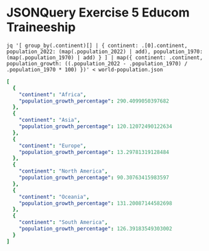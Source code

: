 # JSONQuery Exercise 5 Educom Traineeship

`jq '[
  group_by(.continent)[] |
  {
    continent: .[0].continent,
    population_2022: (map(.population_2022) | add),
    population_1970: (map(.population_1970) | add)
  }
] | map({
  continent: .continent,
  population_growth: ((.population_2022 - .population_1970) / .population_1970 * 100)
})' < world-population.json`

```yaml
[
  {
    "continent": "Africa",
    "population_growth_percentage": 290.4099050397682
  },
  {
    "continent": "Asia",
    "population_growth_percentage": 120.12072490122634
  },
  {
    "continent": "Europe",
    "population_growth_percentage": 13.29781319128484
  },
  {
    "continent": "North America",
    "population_growth_percentage": 90.30763415983597
  },
  {
    "continent": "Oceania",
    "population_growth_percentage": 131.20087144582698
  },
  {
    "continent": "South America",
    "population_growth_percentage": 126.39183549303002
  }
]
```
